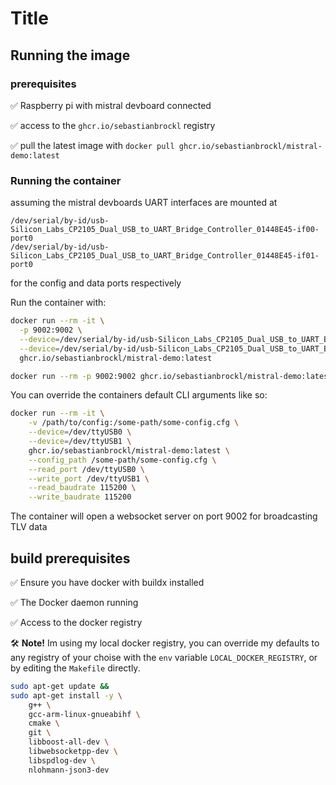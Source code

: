 # Title

## Running the image

### prerequisites


✅ Raspberry pi with mistral devboard connected

✅ access to the `ghcr.io/sebastianbrockl` registry

✅ pull the latest image with `docker pull ghcr.io/sebastianbrockl/mistral-demo:latest`

### Running the container

assuming the mistral devboards UART interfaces are mounted at

```
/dev/serial/by-id/usb-Silicon_Labs_CP2105_Dual_USB_to_UART_Bridge_Controller_01448E45-if00-port0
/dev/serial/by-id/usb-Silicon_Labs_CP2105_Dual_USB_to_UART_Bridge_Controller_01448E45-if01-port0
```

for the config and data ports respectively

Run the container with:

```bash
docker run --rm -it \
  -p 9002:9002 \
  --device=/dev/serial/by-id/usb-Silicon_Labs_CP2105_Dual_USB_to_UART_Bridge_Controller_01448E45-if00-port0 \
  --device=/dev/serial/by-id/usb-Silicon_Labs_CP2105_Dual_USB_to_UART_Bridge_Controller_01448E45-if01-port0 \
  ghcr.io/sebastianbrockl/mistral-demo:latest

docker run --rm -p 9002:9002 ghcr.io/sebastianbrockl/mistral-demo:latest
```

You can override the containers default CLI arguments like so:

```bash
docker run --rm -it \
    -v /path/to/config:/some-path/some-config.cfg \
    --device=/dev/ttyUSB0 \
    --device=/dev/ttyUSB1 \
    ghcr.io/sebastianbrockl/mistral-demo:latest \
    --config_path /some-path/some-config.cfg \
    --read_port /dev/ttyUSB0 \
    --write_port /dev/ttyUSB1 \
    --read_baudrate 115200 \
    --write_baudrate 115200
```


The container will open a websocket server on port 9002 for broadcasting TLV data

## build prerequisites

✅ Ensure you have docker with buildx installed

✅ The Docker daemon running

✅ Access to the docker registry

🛠 **Note!** Im using my local docker registry, you can override my defaults to any registry of your choise with the `env` variable `LOCAL_DOCKER_REGISTRY`, or by editing the `Makefile` directly.

```bash
sudo apt-get update && 
sudo apt-get install -y \
    g++ \
    gcc-arm-linux-gnueabihf \
    cmake \
    git \
    libboost-all-dev \
    libwebsocketpp-dev \
    libspdlog-dev \
    nlohmann-json3-dev
```